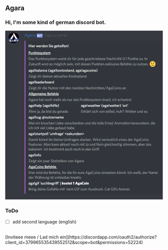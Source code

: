 ## Agara
### Hi, I'm some kind of german discord bot.
![Hilfe](docs/img/agara_screenshot.png)
<br  />
### ToDo
- [ ] add second language (english)
<br  />
[Inviteee meee / Lad mich ein](https://discordapp.com/oauth2/authorize?client_id=379965535439552512&scope=bot&permissions=52224)
